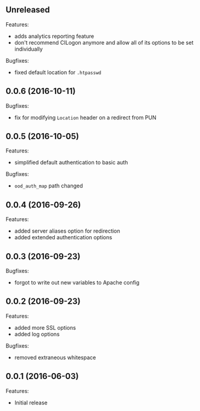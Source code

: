 ## Unreleased

Features:

  - adds analytics reporting feature
  - don't recommend CILogon anymore and allow all of its options to be set
    individually

Bugfixes:

  - fixed default location for `.htpasswd`

## 0.0.6 (2016-10-11)

Bugfixes:

  - fix for modifying `Location` header on a redirect from PUN

## 0.0.5 (2016-10-05)

Features:

  - simplified default authentication to basic auth

Bugfixes:

  - `ood_auth_map` path changed

## 0.0.4 (2016-09-26)

Features:

  - added server aliases option for redirection
  - added extended authentication options

## 0.0.3 (2016-09-23)

Bugfixes:

  - forgot to write out new variables to Apache config

## 0.0.2 (2016-09-23)

Features:

  - added more SSL options
  - added log options

Bugfixes:

  - removed extraneous whitespace

## 0.0.1 (2016-06-03)

Features:

  - Initial release
